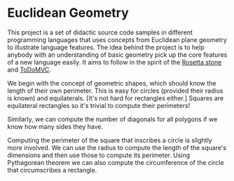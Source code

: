 Euclidean Geometry
==================

This project is a set of didactic source code samples in different programming languages that uses concepts from
Euclidean plane geometry to illustrate language features.
The idea behind the project is to help anybody with an understanding of basic geometry pick up the core features of
a new language easily.
It aims to follow in the spirit of the [Rosetta stone](http://en.wikipedia.org/wiki/Rosetta_Stone) and
[ToDoMVC](http://todomvc.com/).

We begin with the concept of geometric shapes, which should know the length of their own perimeter.
This is easy for circles (provided their radius is known) and equilaterals. [It's not hard for rectangles either.]
Squares are equilateral rectangles so it's trivial to compute their perimeters!

Similarly, we can compute the number of diagonals for all polygons if we know how many sides they have.

Computing the perimeter of the square that inscribes a circle is slightly more involved.
We can use the radius to compute the length of the square's dimensions and then use those to compute its perimeter.
Using Pythagorean theorem we can also compute the circumference of the circle that circumscribes a rectangle.
